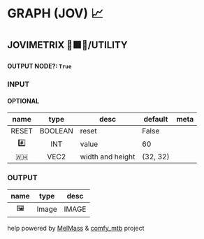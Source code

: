 # GRAPH (JOV) 📈

## JOVIMETRIX 🔺🟩🔵/UTILITY



#### OUTPUT NODE?: `True`

### INPUT

#### OPTIONAL

name|type|desc|default|meta
:---:|:---:|---|---|---
RESET|BOOLEAN|reset|False|
#️⃣|INT|value|60|
🇼🇭|VEC2|width and height|(32, 32)|

### OUTPUT

name|type|desc
:---:|:---:|---
🖼️|Image|IMAGE

help powered by [MelMass](https://github.com/melMass) & [comfy_mtb](https://github.com/melMass/comfy_mtb) project